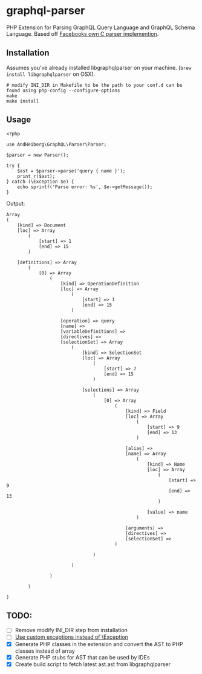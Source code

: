 # graphql-parser

PHP Extension for Parsing GraphQL Query Language and GraphQL Schema Language. Based off [Facebooks own C parser implemention](https://github.com/graphql/libgraphqlparser).

## Installation

Assumes you've already installed libgraphqlparser on your machine. (`brew install libgraphqlparser` on OSX).

```
# modify INI_DIR in Makefile to be the path to your conf.d can be found using php-config --configure-options
make
make install
```

## Usage

```
<?php

use AndHeiberg\GraphQL\Parser\Parser;

$parser = new Parser();

try {
    $ast = $parser->parse('query { name }');
    print_r($ast);
} catch (\Exception $e) {
    echo sprintf('Parse error: %s', $e->getMessage());
}
```

Output:
```
Array
(
    [kind] => Document
    [loc] => Array
        (
            [start] => 1
            [end] => 15
        )

    [definitions] => Array
        (
            [0] => Array
                (
                    [kind] => OperationDefinition
                    [loc] => Array
                        (
                            [start] => 1
                            [end] => 15
                        )

                    [operation] => query
                    [name] =>
                    [variableDefinitions] =>
                    [directives] =>
                    [selectionSet] => Array
                        (
                            [kind] => SelectionSet
                            [loc] => Array
                                (
                                    [start] => 7
                                    [end] => 15
                                )

                            [selections] => Array
                                (
                                    [0] => Array
                                        (
                                            [kind] => Field
                                            [loc] => Array
                                                (
                                                    [start] => 9
                                                    [end] => 13
                                                )

                                            [alias] =>
                                            [name] => Array
                                                (
                                                    [kind] => Name
                                                    [loc] => Array
                                                        (
                                                            [start] => 9
                                                            [end] => 13
                                                        )

                                                    [value] => name
                                                )

                                            [arguments] =>
                                            [directives] =>
                                            [selectionSet] =>
                                        )

                                )

                        )

                )

        )

)
```

## TODO:
- [ ] Remove modify INI_DIR step from installation
- [ ] [Use custom exceptions instead of \Exception](https://github.com/CopernicaMarketingSoftware/PHP-CPP/issues/315)
- [x] Generate PHP classes in the extension and convert the AST to PHP classes instead of array
- [x] Generate PHP stubs for AST that can be used by IDEs
- [x] Create build script to fetch latest ast.ast from libgraphqlparser